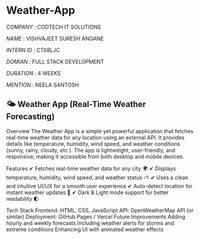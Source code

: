 # Weather-App

*COMPANY* : CODTECH IT SOLUTIONS

*NAME* : VISHVAJEET SURESH ANGANE

*INTERN ID* : CT08LJC

*DOMIAN* : FULL STACK DEVELOPMENT

*DURATION* : 4 WEEKS

*MENTION* : NEELA SANTOSH

## 🌤 Weather App (Real-Time Weather Forecasting)
Overview
The Weather App is a simple yet powerful application that fetches real-time weather data for any location using an external API. It provides details like temperature, humidity, wind speed, and weather conditions (sunny, rainy, cloudy, etc.). The app is lightweight, user-friendly, and responsive, making it accessible from both desktop and mobile devices.

Features
✔ Fetches real-time weather data for any city 🌍
✔ Displays temperature, humidity, wind speed, and weather status ⛅
✔ Uses a clean and intuitive UI/UX for a smooth user experience
✔ Auto-detect location for instant weather updates 📍
✔ Dark & Light mode support for better readability 🌓

Tech Stack
Frontend: HTML, CSS, JavaScript
API: OpenWeatherMap API (or similar)
Deployment: GitHub Pages / Vercel
Future Improvements
Adding hourly and weekly forecasts
Including weather alerts for storms and extreme conditions
Enhancing UI with animated weather effects
